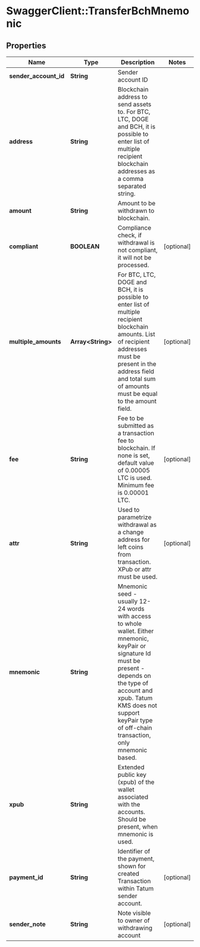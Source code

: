 # SwaggerClient::TransferBchMnemonic

## Properties
Name | Type | Description | Notes
------------ | ------------- | ------------- | -------------
**sender_account_id** | **String** | Sender account ID | 
**address** | **String** | Blockchain address to send assets to. For BTC, LTC, DOGE and BCH, it is possible to enter list of multiple recipient blockchain addresses as a comma separated string. | 
**amount** | **String** | Amount to be withdrawn to blockchain. | 
**compliant** | **BOOLEAN** | Compliance check, if withdrawal is not compliant, it will not be processed. | [optional] 
**multiple_amounts** | **Array&lt;String&gt;** | For BTC, LTC, DOGE and BCH, it is possible to enter list of multiple recipient blockchain amounts. List of recipient addresses must be present in the address field and total sum of amounts must be equal to the amount field. | [optional] 
**fee** | **String** | Fee to be submitted as a transaction fee to blockchain. If none is set, default value of 0.00005 LTC is used. Minimum fee is 0.00001 LTC. | [optional] 
**attr** | **String** | Used to parametrize withdrawal as a change address for left coins from transaction. XPub or attr must be used. | [optional] 
**mnemonic** | **String** | Mnemonic seed - usually 12-24 words with access to whole wallet. Either mnemonic, keyPair or signature Id must be present - depends on the type of account and xpub. Tatum KMS does not support keyPair type of off-chain transaction, only mnemonic based.  | 
**xpub** | **String** | Extended public key (xpub) of the wallet associated with the accounts. Should be present, when mnemonic is used. | 
**payment_id** | **String** | Identifier of the payment, shown for created Transaction within Tatum sender account. | [optional] 
**sender_note** | **String** | Note visible to owner of withdrawing account | [optional] 

